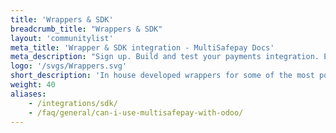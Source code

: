 ```yaml
---
title: 'Wrappers & SDK'
breadcrumb_title: "Wrappers & SDK"
layout: 'communitylist'
meta_title: 'Wrapper & SDK integration - MultiSafepay Docs'
meta_description: "Sign up. Build and test your payments integration. Explore our products and services. Use our API Reference, SDKs, and wrappers. Get support."
logo: '/svgs/Wrappers.svg'
short_description: 'In house developed wrappers for some of the most popular programming languages.'
weight: 40
aliases: 
    - /integrations/sdk/
    - /faq/general/can-i-use-multisafepay-with-odoo/
---
```

